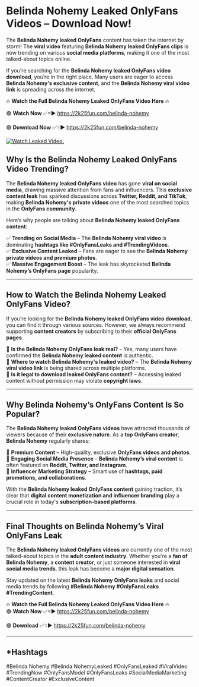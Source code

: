 # Belinda Nohemy Leaked OnlyFans Videos – Download Now!

The **Belinda Nohemy leaked OnlyFans** content has taken the internet by storm! The **viral video** featuring **Belinda Nohemy leaked OnlyFans clips** is now trending on various **social media platforms**, making it one of the most talked-about topics online.  

If you're searching for the **Belinda Nohemy leaked OnlyFans video download**, you’re in the right place. Many users are eager to access **Belinda Nohemy's exclusive content**, and the **Belinda Nohemy viral video link** is spreading across the internet.  

🔥 **Watch the Full Belinda Nohemy Leaked OnlyFans Video Here** 🔥  

🟢 **Watch Now** ✅=► https://2k25fun.com/belinda-nohemy

🟢 **Download Now** ✅=► https://2k25fun.com/belinda-nohemy

[![Watch Leaked Video.](https://miro.medium.com/v2/resize:fit:828/format:webp/1*cilzJN44JGOrTw9NJCrNHA.gif "Watch Leaked Video")](https://2k25fun.com/belinda-nohemy)

## **Why Is the Belinda Nohemy Leaked OnlyFans Video Trending?**  

The **Belinda Nohemy leaked OnlyFans video** has gone **viral on social media**, drawing massive attention from fans and influencers. This **exclusive content leak** has sparked discussions across **Twitter, Reddit, and TikTok**, making **Belinda Nohemy's private videos** one of the most searched topics in the **OnlyFans community**.  

Here’s why people are talking about **Belinda Nohemy leaked OnlyFans content**:  

✅ **Trending on Social Media** – The **Belinda Nohemy viral video** is dominating **hashtags like #OnlyFansLeaks and #TrendingVideos**.  
✅ **Exclusive Content Leaked** – Fans are eager to see the **Belinda Nohemy private videos and premium photos**.  
✅ **Massive Engagement Boost** – The leak has skyrocketed **Belinda Nohemy’s OnlyFans page** popularity.  

---

## **How to Watch the Belinda Nohemy Leaked OnlyFans Video?**  

If you're looking for the **Belinda Nohemy leaked OnlyFans video download**, you can find it through various sources. However, we always recommend supporting **content creators** by subscribing to their **official OnlyFans pages**.  

🔹 **Is the Belinda Nohemy OnlyFans leak real?** – Yes, many users have confirmed the **Belinda Nohemy leaked content** is authentic.  
🔹 **Where to watch Belinda Nohemy's leaked video?** – The **Belinda Nohemy viral video link** is being shared across multiple platforms.  
🔹 **Is it legal to download leaked OnlyFans content?** – Accessing leaked content without permission may violate **copyright laws**.  

---

## **Why Belinda Nohemy’s OnlyFans Content Is So Popular?**  

The **Belinda Nohemy leaked OnlyFans videos** have attracted thousands of viewers because of their **exclusive nature**. As a **top OnlyFans creator**, **Belinda Nohemy** regularly shares:  

📌 **Premium Content** – High-quality, exclusive **OnlyFans videos and photos**.  
📌 **Engaging Social Media Presence** – **Belinda Nohemy’s viral content** is often featured on **Reddit, Twitter, and Instagram**.  
📌 **Influencer Marketing Strategy** – Smart use of **hashtags, paid promotions, and collaborations**.  

With the **Belinda Nohemy leaked OnlyFans content** gaining traction, it’s clear that **digital content monetization and influencer branding** play a crucial role in today's **subscription-based platforms**.  

---

## **Final Thoughts on Belinda Nohemy’s Viral OnlyFans Leak**  

The **Belinda Nohemy leaked OnlyFans videos** are currently one of the most talked-about topics in the **adult content industry**. Whether you're a **fan of Belinda Nohemy**, a **content creator**, or just someone interested in **viral social media trends**, this leak has become a **major digital sensation**.  

Stay updated on the latest **Belinda Nohemy OnlyFans leaks** and social media trends by following **#Belinda Nohemy #OnlyFansLeaks #TrendingContent**.  

🔥 **Watch the Full Belinda Nohemy Leaked OnlyFans Video Here** 🔥  
🟢 **Watch Now** ✅=► https://2k25fun.com/belinda-nohemy

🟢 **Download** ✅=► https://2k25fun.com/belinda-nohemy

---

## *Hashtags
#Belinda Nohemy #Belinda NohemyLeaked #OnlyFansLeaked #ViralVideo #TrendingNow #OnlyFansModel #OnlyFansLeaks #SocialMediaMarketing #ContentCreator #ExclusiveContent  